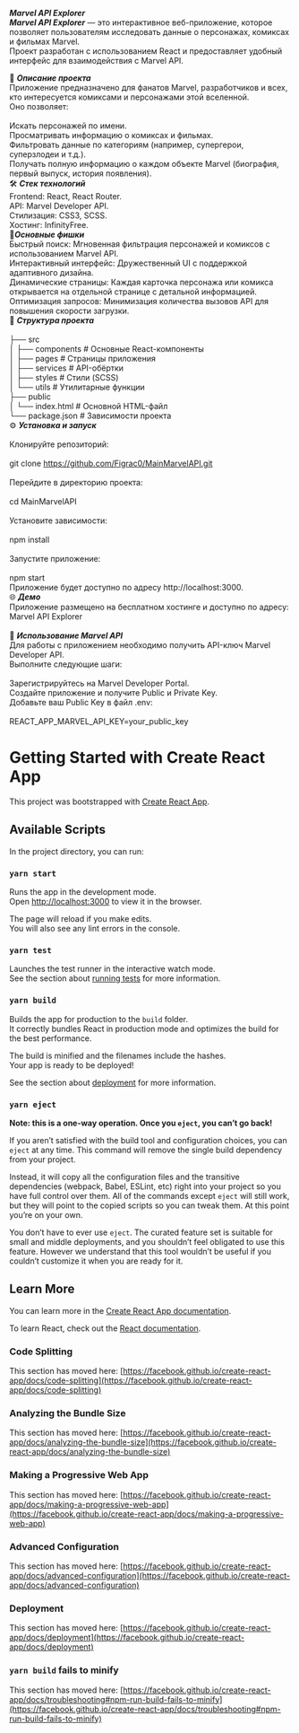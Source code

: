 ***Marvel API Explorer***<br>
***Marvel API Explorer*** — это интерактивное веб-приложение, которое позволяет пользователям исследовать данные о персонажах, комиксах и фильмах Marvel. <br>
Проект разработан с использованием React и предоставляет удобный интерфейс для взаимодействия с Marvel API. <br>

📖 ***Описание проекта***<br>
Приложение предназначено для фанатов Marvel, разработчиков и всех, кто интересуется комиксами и персонажами этой вселенной. <br>
Оно позволяет: <br>
<br>
Искать персонажей по имени. <br>
Просматривать информацию о комиксах и фильмах. <br>
Фильтровать данные по категориям (например, супергерои, суперзлодеи и т.д.). <br>
Получать полную информацию о каждом объекте Marvel (биография, первый выпуск, история появления). <br>
🛠️ ***Стек технологий***<br>
Frontend: React, React Router. <br>
API: Marvel Developer API. <br>
Стилизация: CSS3, SCSS. <br>
Хостинг: InfinityFree. <br>
🚀***Основные фишки***<br>
Быстрый поиск: Мгновенная фильтрация персонажей и комиксов с использованием Marvel API. <br>
Интерактивный интерфейс: Дружественный UI с поддержкой адаптивного дизайна. <br>
Динамические страницы: Каждая карточка персонажа или комикса открывается на отдельной странице с детальной информацией. <br>
Оптимизация запросов: Минимизация количества вызовов API для повышения скорости загрузки. <br>
📂 ***Структура проекта***<br>
<br>
├── src<br>
│   ├── components      # Основные React-компоненты<br>
│   ├── pages           # Страницы приложения<br>
│   ├── services        # API-обёртки<br>
│   ├── styles          # Стили (SCSS)<br>
│   └── utils           # Утилитарные функции<br>
├── public<br>
│   └── index.html      # Основной HTML-файл<br>
└── package.json        # Зависимости проекта<br>
⚙️ ***Установка и запуск***<br>
<br>
Клонируйте репозиторий: <br>
<br>
git clone https://github.com/Figrac0/MainMarvelAPI.git<br>
<br>
Перейдите в директорию проекта: <br>
<br>
cd MainMarvelAPI<br>
<br>
Установите зависимости: <br>
<br>
npm install<br>
<br>
Запустите приложение: <br>
<br>
npm start
<br>
Приложение будет доступно по адресу http://localhost:3000. <br>
🌐 ***Демо***<br>
Приложение размещено на бесплатном хостинге и доступно по адресу: <br>
Marvel API Explorer <br>
<br>
📝 ***Использование Marvel API***<br>
Для работы с приложением необходимо получить API-ключ Marvel Developer API. <br>
Выполните следующие шаги: <br>
<br>
Зарегистрируйтесь на Marvel Developer Portal. <br>
Создайте приложение и получите Public и Private Key. <br>
Добавьте ваш Public Key в файл .env: <br>
<br>
REACT_APP_MARVEL_API_KEY=your_public_key<br>







# Getting Started with Create React App

This project was bootstrapped with [Create React App](https://github.com/facebook/create-react-app).

## Available Scripts

In the project directory, you can run:

### `yarn start`

Runs the app in the development mode.\
Open [http://localhost:3000](http://localhost:3000) to view it in the browser.

The page will reload if you make edits.\
You will also see any lint errors in the console.

### `yarn test`

Launches the test runner in the interactive watch mode.\
See the section about [running tests](https://facebook.github.io/create-react-app/docs/running-tests) for more information.

### `yarn build`

Builds the app for production to the `build` folder.\
It correctly bundles React in production mode and optimizes the build for the best performance.

The build is minified and the filenames include the hashes.\
Your app is ready to be deployed!

See the section about [deployment](https://facebook.github.io/create-react-app/docs/deployment) for more information.

### `yarn eject`

**Note: this is a one-way operation. Once you `eject`, you can’t go back!**

If you aren’t satisfied with the build tool and configuration choices, you can `eject` at any time. This command will remove the single build dependency from your project.

Instead, it will copy all the configuration files and the transitive dependencies (webpack, Babel, ESLint, etc) right into your project so you have full control over them. All of the commands except `eject` will still work, but they will point to the copied scripts so you can tweak them. At this point you’re on your own.

You don’t have to ever use `eject`. The curated feature set is suitable for small and middle deployments, and you shouldn’t feel obligated to use this feature. However we understand that this tool wouldn’t be useful if you couldn’t customize it when you are ready for it.

## Learn More

You can learn more in the [Create React App documentation](https://facebook.github.io/create-react-app/docs/getting-started).

To learn React, check out the [React documentation](https://reactjs.org/).

### Code Splitting

This section has moved here: [https://facebook.github.io/create-react-app/docs/code-splitting](https://facebook.github.io/create-react-app/docs/code-splitting)

### Analyzing the Bundle Size

This section has moved here: [https://facebook.github.io/create-react-app/docs/analyzing-the-bundle-size](https://facebook.github.io/create-react-app/docs/analyzing-the-bundle-size)

### Making a Progressive Web App

This section has moved here: [https://facebook.github.io/create-react-app/docs/making-a-progressive-web-app](https://facebook.github.io/create-react-app/docs/making-a-progressive-web-app)

### Advanced Configuration

This section has moved here: [https://facebook.github.io/create-react-app/docs/advanced-configuration](https://facebook.github.io/create-react-app/docs/advanced-configuration)

### Deployment

This section has moved here: [https://facebook.github.io/create-react-app/docs/deployment](https://facebook.github.io/create-react-app/docs/deployment)

### `yarn build` fails to minify

This section has moved here: [https://facebook.github.io/create-react-app/docs/troubleshooting#npm-run-build-fails-to-minify](https://facebook.github.io/create-react-app/docs/troubleshooting#npm-run-build-fails-to-minify)
